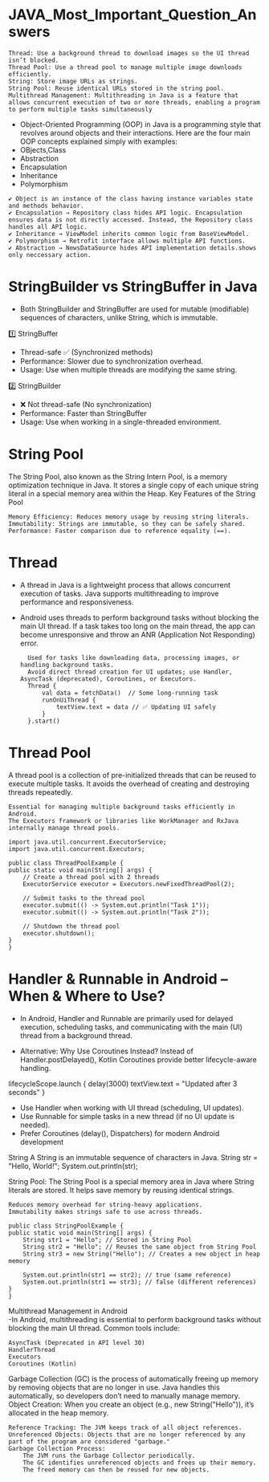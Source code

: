 # JAVA_Most_Important_Question_Answers

    Thread: Use a background thread to download images so the UI thread isn’t blocked.
    Thread Pool: Use a thread pool to manage multiple image downloads efficiently.
    String: Store image URLs as strings.
    String Pool: Reuse identical URLs stored in the string pool.
    Multithread Management: Multithreading in Java is a feature that allows concurrent execution of two or more threads, enabling a program to perform multiple tasks simultaneously

   - Object-Oriented Programming (OOP) in Java is a programming style that revolves around objects and their interactions. Here are the four main OOP concepts explained simply with examples:
   - OBjects,Class
   - Abstraction
   - Encapsulation
   - Inheritance
   - Polymorphism

    ✔️ Object is an instance of the class having instance variables state and methods behavior.
    ✔️ Encapsulation → Repository class hides API logic. Encapsulation ensures data is not directly accessed. Instead, the Repository class handles all API logic.
    ✔️ Inheritance → ViewModel inherits common logic from BaseViewModel.
    ✔️ Polymorphism → Retrofit interface allows multiple API functions.
    ✔️ Abstraction → NewsDataSource hides API implementation details.shows only neccessary action.

# StringBuilder vs StringBuffer in Java
- Both StringBuilder and StringBuffer are used for mutable (modifiable) sequences of characters, unlike String, which is immutable.

1️⃣ StringBuffer
- Thread-safe ✅ (Synchronized methods)
- Performance: Slower due to synchronization overhead.
- Usage: Use when multiple threads are modifying the same string.
  
2️⃣ StringBuilder
- ❌ Not thread-safe (No synchronization)
- Performance: Faster than StringBuffer
- Usage: Use when working in a single-threaded environment.

# String Pool

The String Pool, also known as the String Intern Pool, is a memory optimization technique in Java. It stores a single copy of each unique string literal in a special memory area within the Heap.
Key Features of the String Pool

    Memory Efficiency: Reduces memory usage by reusing string literals.
    Immutability: Strings are immutable, so they can be safely shared.
    Performance: Faster comparison due to reference equality (==).
    
# Thread
- A thread in Java is a lightweight process that allows concurrent execution of tasks. Java supports multithreading to improve performance and responsiveness.
- Android uses threads to perform background tasks without blocking the main UI thread. If a task takes too long on the main thread, the app can become unresponsive and throw an ANR (Application Not Responding) error.

        Used for tasks like downloading data, processing images, or handling background tasks.
        Avoid direct thread creation for UI updates; use Handler, AsyncTask (deprecated), Coroutines, or Executors.
        Thread {
            val data = fetchData()  // Some long-running task
            runOnUiThread { 
                textView.text = data // ✅ Updating UI safely
            }
        }.start()

# Thread Pool
A thread pool is a collection of pre-initialized threads that can be reused to execute multiple tasks. It avoids the overhead of creating and destroying threads repeatedly.

    Essential for managing multiple background tasks efficiently in Android.
    The Executors framework or libraries like WorkManager and RxJava internally manage thread pools.
    
    import java.util.concurrent.ExecutorService;
    import java.util.concurrent.Executors;

    public class ThreadPoolExample {
    public static void main(String[] args) {
        // Create a thread pool with 2 threads
        ExecutorService executor = Executors.newFixedThreadPool(2);

        // Submit tasks to the thread pool
        executor.submit(() -> System.out.println("Task 1"));
        executor.submit(() -> System.out.println("Task 2"));

        // Shutdown the thread pool
        executor.shutdown();
    }
    }

# Handler & Runnable in Android – When & Where to Use?
- In Android, Handler and Runnable are primarily used for delayed execution, scheduling tasks, and communicating with the main (UI) thread from a background thread.

- Alternative: Why Use Coroutines Instead?
Instead of Handler.postDelayed(), Kotlin Coroutines provide better lifecycle-aware handling.

lifecycleScope.launch {
    delay(3000)
    textView.text = "Updated after 3 seconds"
}

- Use Handler when working with UI thread (scheduling, UI updates).
- Use Runnable for simple tasks in a new thread (if no UI update is needed).
- Prefer Coroutines (delay(), Dispatchers) for modern Android development

String 
A String is an immutable sequence of characters in Java.
    String str = "Hello, World!";
        System.out.println(str);

String Pool:
The String Pool is a special memory area in Java where String literals are stored. It helps save memory by reusing identical strings.

    Reduces memory overhead for string-heavy applications.
    Immutability makes strings safe to use across threads.

    public class StringPoolExample {
    public static void main(String[] args) {
        String str1 = "Hello"; // Stored in String Pool
        String str2 = "Hello"; // Reuses the same object from String Pool
        String str3 = new String("Hello"); // Creates a new object in heap memory

        System.out.println(str1 == str2); // true (same reference)
        System.out.println(str1 == str3); // false (different references)
    }
    }

Multithread Management in Android  
-In Android, multithreading is essential to perform background tasks without blocking the main UI thread. Common tools include:

    AsyncTask (Deprecated in API level 30)
    HandlerThread
    Executors
    Coroutines (Kotlin)

Garbage Collection (GC) is the process of automatically freeing up memory by removing objects that are no longer in use. Java handles this automatically, so developers don’t need to manually manage memory.
    Object Creation: When you create an object (e.g., new String("Hello")), it’s allocated in the heap memory.

    Reference Tracking: The JVM keeps track of all object references.
    Unreferenced Objects: Objects that are no longer referenced by any part of the program are considered "garbage."
    Garbage Collection Process:
        The JVM runs the Garbage Collector periodically.
        The GC identifies unreferenced objects and frees up their memory.
        The freed memory can then be reused for new objects.
